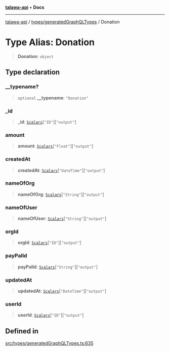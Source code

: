 [**talawa-api**](../../../README.md) • **Docs**

***

[talawa-api](../../../modules.md) / [types/generatedGraphQLTypes](../README.md) / Donation

# Type Alias: Donation

> **Donation**: `object`

## Type declaration

### \_\_typename?

> `optional` **\_\_typename**: `"Donation"`

### \_id

> **\_id**: [`Scalars`](Scalars.md)\[`"ID"`\]\[`"output"`\]

### amount

> **amount**: [`Scalars`](Scalars.md)\[`"Float"`\]\[`"output"`\]

### createdAt

> **createdAt**: [`Scalars`](Scalars.md)\[`"DateTime"`\]\[`"output"`\]

### nameOfOrg

> **nameOfOrg**: [`Scalars`](Scalars.md)\[`"String"`\]\[`"output"`\]

### nameOfUser

> **nameOfUser**: [`Scalars`](Scalars.md)\[`"String"`\]\[`"output"`\]

### orgId

> **orgId**: [`Scalars`](Scalars.md)\[`"ID"`\]\[`"output"`\]

### payPalId

> **payPalId**: [`Scalars`](Scalars.md)\[`"String"`\]\[`"output"`\]

### updatedAt

> **updatedAt**: [`Scalars`](Scalars.md)\[`"DateTime"`\]\[`"output"`\]

### userId

> **userId**: [`Scalars`](Scalars.md)\[`"ID"`\]\[`"output"`\]

## Defined in

[src/types/generatedGraphQLTypes.ts:635](https://github.com/PalisadoesFoundation/talawa-api/blob/6712e9940a5702665afc506fa9f6e9d7e1dc7991/src/types/generatedGraphQLTypes.ts#L635)
